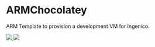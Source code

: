 # ARMChocolatey

ARM Template to provision a development VM for Ingenico.

<a href="https://portal.azure.com/#create/microsoft.template/uri/https%3A%2F%2Fraw.githubusercontent.com%2FKeiyan%2FIngenico-Dev-Template%2Fmaster%2FIngenicoDevTemplate%2FIngenicoDevTemplate%2Fazuredeploy.json" target="_blank">
    <img src="http://azuredeploy.net/deploybutton.png"/>
</a>
<a href="http://armviz.io/#/?load=https://raw.githubusercontent.com/Keiyan/Ingenico-Dev-Template/master/IngenicoDevTemplate/IngenicoDevTemplate/azuredeploy.json" target="_blank">
    <img src="http://armviz.io/visualizebutton.png"/>
</a>

